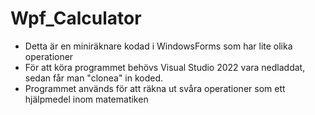 # Wpf_Calculator 
* Detta är en miniräknare kodad i WindowsForms som har lite olika operationer
* För att köra programmet behövs Visual Studio 2022 vara nedladdat, sedan får man "clonea" in koded.
* Programmet används för att räkna ut svåra operationer som ett hjälpmedel inom matematiken
